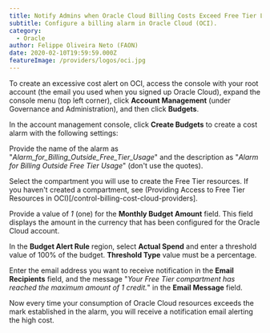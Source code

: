 ```yaml
---
title: Notify Admins when Oracle Cloud Billing Costs Exceed Free Tier Layer
subtitle: Configure a billing alarm in Oracle Cloud (OCI).
category:
  - Oracle
author: Felippe Oliveira Neto (FAON)
date: 2020-02-10T19:59:59.000Z
featureImage: /providers/logos/oci.jpg
---
```

To create an excessive cost alert on OCI, access the console with your root account (the email you used when you signed up Oracle Cloud), expand the console menu (top left corner), click **Account Management** (under Governance and Administration), and then click **Budgets**.

In the account management console, click **Create Budgets** to create a cost alarm with the following settings:

Provide the name of the alarm as "_Alarm_for_Billing_Outside_Free_Tier_Usage_" and the description as "_Alarm for Billing Outside Free Tier Usage_" (don't use the quotes).

Select the compartment you will use to create the Free Tier resources. If you haven't created a compartment, see (Providing Access to Free Tier Resources in OCI)[/control-billing-cost-cloud-providers].

Provide a value of _1_ (one) for the **Monthly Budget Amount** field. This field displays the amount in the currency that has been configured for the Oracle Cloud account.

In the **Budget Alert Rule** region, select **Actual Spend** and enter a threshold value of 100% of the budget. **Threshold Type** value must be a percentage.

Enter the email address you want to receive notification in the **Email Recipients** field, and the message "_Your Free Tier compartment has reached the maximum amount of 1 credit._" in the **Email Message** field.

Now every time your consumption of Oracle Cloud resources exceeds the mark established in the alarm, you will receive a notification email alerting the high cost.
